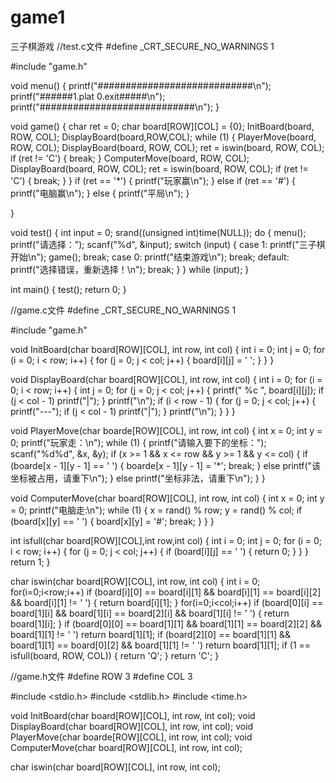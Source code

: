 # game1
三子棋游戏
//test.c文件
#define _CRT_SECURE_NO_WARNINGS 1

#include "game.h"

void menu()
{
	printf("############################\n");
	printf("######1.plat     0.exit#####\n");
	printf("############################\n");
}

void game()
{
	char ret = 0;
	char board[ROW][COL] = {0};
	InitBoard(board, ROW, COL);
	DisplayBoard(board,ROW,COL);
	while (1)
	{
		PlayerMove(board, ROW, COL);
		DisplayBoard(board, ROW, COL);
		ret = iswin(board, ROW, COL);
		if (ret != 'C')
		{
			break;
		}
		ComputerMove(board, ROW, COL);
		DisplayBoard(board, ROW, COL);
		ret = iswin(board, ROW, COL);
		if (ret != 'C')
		{
			break;
		}
	}
		if (ret == '*')
		{
			printf("玩家赢\n");
		}
		else if (ret == '#')
		{
			printf("电脑赢\n");
		}
		else
		{
			printf("平局\n");
		}
	
 }

void test()
{
	int input = 0;
	srand((unsigned int)time(NULL));
	do
	{
		menu();
		printf("请选择：");
		scanf("%d", &input);
		switch (input)
		{
		case 1:
			printf("三子棋开始\n");
			game();
			break;
		case 0:
			printf("结束游戏\n");
			break;
		default:
			printf("选择错误，重新选择！\n");
			break;
		}
	} while (input);
}

int main()
{
	test();
	return 0;
}



//game.c文件
#define _CRT_SECURE_NO_WARNINGS 1

#include "game.h"

void InitBoard(char board[ROW][COL], int row, int col)
{
	int i = 0;
	int j = 0;
	for (i = 0; i < row; i++)
	{
		for (j = 0; j < col; j++)
		{
			board[i][j] = ' ';
		}
	}
}

void DisplayBoard(char board[ROW][COL], int row, int col)
{
	int i = 0;
	for (i = 0; i < row; i++)
	{
		int j = 0;
		for (j = 0; j < col; j++)
		{
			printf(" %c ", board[i][j]);
			if (j < col - 1)
				printf("|");
		}
		printf("\n");
		if (i < row - 1)
		{
			for (j = 0; j < col; j++)
			{
				printf("---");
				if (j < col - 1)
					printf("|");
			}
			printf("\n");
		}
	}
}

void PlayerMove(char boarde[ROW][COL], int row, int col)
{
	int x = 0;
	int y = 0;
	printf("玩家走：\n");
	while (1)
	{
		printf("请输入要下的坐标：");
		scanf("%d%d", &x, &y);
		if (x >= 1 && x <= row && y >= 1 && y <= col)
		{
			if (boarde[x - 1][y - 1] == ' ')
			{
				boarde[x - 1][y - 1] = '*';
				break;
			}
			else
				printf("该坐标被占用，请重下\n");
		}
		else
			printf("坐标非法，请重下\n");
	}
}

void ComputerMove(char board[ROW][COL], int row, int col)
{
	int x = 0;
	int y = 0;
	printf("电脑走:\n");
	while (1)
	{
		x = rand() % row;
		y = rand() % col;
		if (board[x][y] == ' ')
		{
			board[x][y] = '#';
			break;
		}
	}
}

int isfull(char board[ROW][COL],int row,int col)
{
	int i = 0;
	int j = 0;
	for (i = 0; i < row; i++)
	{
		for (j = 0; j < col; j++)
		{
			if (board[i][j] == ' ')
			{
				return 0;
			}
		}
	}
	return 1;
}

char iswin(char board[ROW][COL], int row, int col)
{
	int i = 0;
	for(i=0;i<row;i++)
		if (board[i][0] == board[i][1] && board[i][1] == board[i][2] && board[i][1] != ' ')
		{
			return board[i][1];
		}
	for(i=0;i<col;i++)
		if (board[0][i] == board[1][i] && board[1][i] == board[2][i] && board[1][i] != ' ')
		{
			return board[1][i];
		}
	if (board[0][0] == board[1][1] && board[1][1] == board[2][2] && board[1][1] != ' ')
		return board[1][1];
	if (board[2][0] == board[1][1] && board[1][1] == board[0][2] && board[1][1] != ' ')
		return board[1][1];
	if (1 == isfull(board, ROW, COL))
	{
		return 'Q';
	}
	return 'C';
}


//game.h文件
#define ROW 3
#define COL 3

#include <stdio.h>
#include <stdlib.h>
#include <time.h>

void InitBoard(char board[ROW][COL], int row, int col);
void DisplayBoard(char board[ROW][COL], int row, int col);
void PlayerMove(char boarde[ROW][COL], int row, int col);
void ComputerMove(char board[ROW][COL], int row, int col);

char iswin(char board[ROW][COL], int row, int col);
